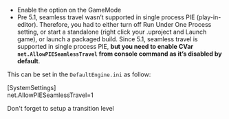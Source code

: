 - Enable the option on the GameMode
- Pre 5.1, seamless travel wasn’t supported in single process PIE (play-in-editor). Therefore, you had to either turn off Run Under One Process setting, or start a standalone (right click your .uproject and Launch game), or launch a packaged build. Since 5.1, seamless travel is supported in single process PIE, **but you need to enable CVar `net.AllowPIESeamlessTravel` from console command as it’s disabled by default**.

This can be set in the `DefaultEngine.ini` as follow:

[SystemSettings]  
net.AllowPIESeamlessTravel=1

Don't forget to setup a transition level